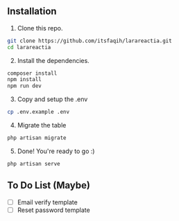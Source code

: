 ## Installation
1. Clone this repo.
```bash
git clone https://github.com/itsfaqih/larareactia.git
cd larareactia
```
2. Install the dependencies.
```bash
composer install
npm install
npm run dev
```
3. Copy and setup the .env
```bash
cp .env.example .env
```
4. Migrate the table
```bash
php artisan migrate
```
5. Done! You're ready to go :)
```bash
php artisan serve
```

## To Do List (Maybe)
- [ ] Email verify template
- [ ] Reset password template
